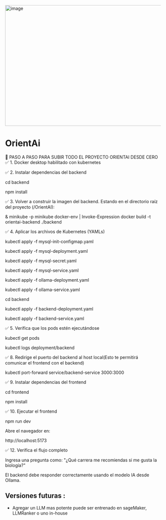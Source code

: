 <img width="839" height="389" alt="image" src="https://github.com/user-attachments/assets/4c2e36d1-f34a-483c-ba19-00fa9adb86bb" />

# OrientAi
🚀 PASO A PASO PARA SUBIR TODO EL PROYECTO ORIENTAI DESDE CERO
✅ 1. Docker desktop habilitado con kubernetes

✅ 2. Instalar dependencias del backend

cd backend

npm install

✅ 3. Volver a construir la imagen del backend. Estando en el directorio raíz del proyecto (/OrientAI):

& minikube -p minikube docker-env | Invoke-Expression
docker build -t orientai-backend ./backend

✅ 4. Aplicar los archivos de Kubernetes (YAMLs)

kubectl apply -f mysql-init-configmap.yaml

kubectl apply -f mysql-deployment.yaml

kubectl apply -f mysql-secret.yaml 

kubectl apply -f mysql-service.yaml

kubectl apply -f ollama-deployment.yaml

kubectl apply -f ollama-service.yaml

cd backend

kubectl apply -f backend-deployment.yaml

kubectl apply -f backend-service.yaml


✅ 5. Verifica que los pods estén ejecutándose

kubectl get pods

kubectl logs deployment/backend

✅ 8. Redirige el puerto del backend al host local(Esto te permitirá comunicar el frontend con el backend)

kubectl port-forward service/backend-service 3000:3000

✅ 9. Instalar dependencias del frontend

cd frontend

npm install

✅ 10. Ejecutar el frontend

npm run dev

Abre el navegador en:

http://localhost:5173

✅ 12. Verifica el flujo completo

Ingresa una pregunta como: "¿Qué carrera me recomiendas si me gusta la biología?"

El backend debe responder correctamente usando el modelo IA desde Ollama.


## Versiones futuras :

 - Agregar un LLM mas potente puede ser entrenado en sageMaker, LLMRanker o uno in-house

